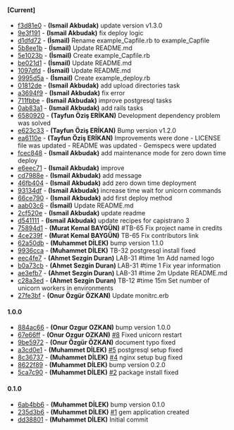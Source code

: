 
#### [Current]
 * [f3d81e0](../../commit/f3d81e0) - __(Ismail Akbudak)__ update version v1.3.0
 * [9e3f191](../../commit/9e3f191) - __(Ismail Akbudak)__ fix deploy logic
 * [d1dfd72](../../commit/d1dfd72) - __(İsmail)__ Rename example_Capfile.rb to example_Capfile
 * [5b8ee1b](../../commit/5b8ee1b) - __(İsmail)__ Update README.md
 * [5e1023b](../../commit/5e1023b) - __(İsmail)__ Create example_Capfile.rb
 * [be021d1](../../commit/be021d1) - __(İsmail)__ Update README.md
 * [1097dfd](../../commit/1097dfd) - __(İsmail)__ Update README.md
 * [9995d5a](../../commit/9995d5a) - __(İsmail)__ Create example_deploy.rb
 * [01812de](../../commit/01812de) - __(Ismail Akbudak)__ add upload directories task
 * [a3694f9](../../commit/a3694f9) - __(Ismail Akbudak)__ fix error
 * [711fbbe](../../commit/711fbbe) - __(Ismail Akbudak)__ improve postgresql tasks
 * [0ab83a1](../../commit/0ab83a1) - __(Ismail Akbudak)__ add rails tasks
 * [6580920](../../commit/6580920) - __(Tayfun Öziş ERİKAN)__ Development dependency problem was solved
 * [e623c33](../../commit/e623c33) - __(Tayfun Öziş ERİKAN)__ Bump version v1.2.0
 * [ea6110e](../../commit/ea6110e) - __(Tayfun Öziş ERİKAN)__ Improvements were done - LICENSE file was updated - README was updated - Gemspecs were updated
 * [fcec848](../../commit/fcec848) - __(Ismail Akbudak)__ add maintenance mode for zero down time deploy
 * [e6eec71](../../commit/e6eec71) - __(Ismail Akbudak)__ improve
 * [cd7988e](../../commit/cd7988e) - __(Ismail Akbudak)__ add message
 * [46fb404](../../commit/46fb404) - __(Ismail Akbudak)__ add zero down time deployment
 * [93134df](../../commit/93134df) - __(Ismail Akbudak)__ increase time wait for unicorn commands
 * [66ce790](../../commit/66ce790) - __(Ismail Akbudak)__ add first deploy method
 * [aab03c6](../../commit/aab03c6) - __(İsmail)__ Update README.md
 * [2cf520e](../../commit/2cf520e) - __(Ismail Akbudak)__ update readme
 * [d541111](../../commit/d541111) - __(Ismail Akbudak)__ update recipes for capistrano 3
 * [75894d1](../../commit/75894d1) - __(Murat Kemal BAYGÜN)__ #TB-65 Fix project name in credits
 * [4ce239f](../../commit/4ce239f) - __(Murat Kemal BAYGÜN)__ TB-65 Fix contributors link
 * [62a50db](../../commit/62a50db) - __(Muhammet DİLEK)__ bump version 1.1.0
 * [9936cca](../../commit/9936cca) - __(Muhammet DİLEK)__ TB-32 postgresql install fixed
 * [eec4fe7](../../commit/eec4fe7) - __(Ahmet Sezgin Duran)__ LAB-31 #time 1m Add named logo
 * [b0a73cb](../../commit/b0a73cb) - __(Ahmet Sezgin Duran)__ LAB-31 #time 1 Fix year information
 * [ae3efb7](../../commit/ae3efb7) - __(Ahmet Sezgin Duran)__ LAB-31 #time 2m Update README.md
 * [c28a3ed](../../commit/c28a3ed) - __(Ahmet Sezgin Duran)__ TB-12 #time 15m Set number of unicorn workers in environments
 * [27fe3bf](../../commit/27fe3bf) - __(Onur Özgür ÖZKAN)__ Update monitrc.erb

#### 1.0.0
 * [884ac66](../../commit/884ac66) - __(Onur Ozgur OZKAN)__ bump version 1.0.0
 * [67e66ff](../../commit/67e66ff) - __(Onur Ozgur OZKAN)__ [#8](../../issues/8) Fixed unicorn restart
 * [9be5972](../../commit/9be5972) - __(Onur Özgür ÖZKAN)__ document typo fixed
 * [a3cd0e1](../../commit/a3cd0e1) - __(Muhammet DİLEK)__ [#5](../../issues/5) postgresql setup fixed
 * [8c36737](../../commit/8c36737) - __(Muhammet DİLEK)__ [#4](../../issues/4) nginx setup bug fixed
 * [8622f89](../../commit/8622f89) - __(Muhammet DİLEK)__ bump version 0.2.0
 * [5ca7c90](../../commit/5ca7c90) - __(Muhammet DİLEK)__ [#2](../../issues/2) package install fixed

#### 0.1.0
 * [6ab4bb6](../../commit/6ab4bb6) - __(Muhammet DİLEK)__ bump version 0.1.0
 * [235d3b6](../../commit/235d3b6) - __(Muhammet DİLEK)__ [#1](../../issues/1) gem application created
 * [dd38801](../../commit/dd38801) - __(Muhammet DİLEK)__ Initial commit
